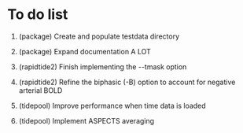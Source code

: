 To do list
=======================
1) (package) Create and populate testdata directory

2) (package) Expand documentation A LOT

3) (rapidtide2) Finish implementing the --tmask option

4) (rapidtide2) Refine the biphasic (-B) option to account for negative arterial BOLD

5) (tidepool) Improve performance when time data is loaded

6) (tidepool) Implement ASPECTS averaging
